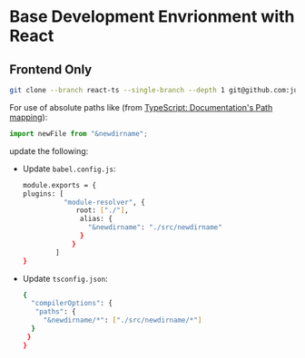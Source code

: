 # Base Development Envrionment with React

## Frontend Only

```sh
git clone --branch react-ts --single-branch --depth 1 git@github.com:justin0979/devconfig.git
```

For use of absolute paths like (from [TypeScript: Documentation's Path mapping](https://www.typescriptlang.org/docs/handbook/module-resolution.html#path-mapping)):

```javascript
import newFile from "&newdirname";
```

update the following:

<ul>
 <li>Update <code>babel.config.js</code>:
  
 ```sh
 module.exports = {
plugins: [
           "module-resolver", {
              root: ["./"],
               alias: {
                 "&newdirname": "./src/newdirname"
               }
             }
         ]
 }
 ```
 
 </li>
 <li>
 Update <code>tsconfig.json</code>:
 
   ```sh
{
     "compilerOptions": {
      "paths": {
        "&newdirname/*": ["./src/newdirname/*"]
     }
    }
}
   ```
 
   </li>
 </ul>
</ul>
